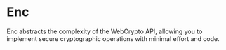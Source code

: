 # Enc

Enc abstracts the complexity of the WebCrypto API, allowing you to implement
secure cryptographic operations with minimal effort and code.

